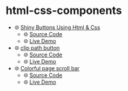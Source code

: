 # html-css-components

- 🌐 [Shiny Buttons Using Html & Css](https://codepen.io/rohan-cce/pen/XWjqrvg)
    - 🌐 [Source Code](https://github.com/rohan-cce/html-css-components/tree/main/Shiny%20Buttons)
    - 🌐 [Live Demo](https://codepen.io/rohan-cce/pen/XWjqrvg)
- 🌐 [clip path button](https://codepen.io/rohan-cce/pen/KKgeMeN)
    - 🌐 [Source Code](https://github.com/rohan-cce/html-css-components/tree/main/clip%20path%20button)
    - 🌐 [Live Demo](https://codepen.io/rohan-cce/pen/KKgeMeN)
- 🌐 [Colorful page scroll bar](https://rohan-cce.github.io/colourful-page-scroll-progress-bar/)
    - 🌐 [Source Code](https://github.com/rohan-cce/html-css-components/tree/main/colourful%20page%20scroll%20bar)
    - 🌐 [Live Demo](https://rohan-cce.github.io/colourful-page-scroll-progress-bar/)